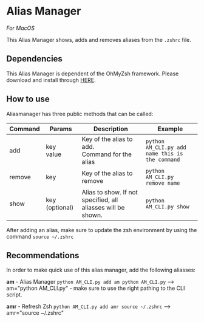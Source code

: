 # Alias Manager

*For MacOS*

This Alias Manager shows, adds and removes aliases from the `.zshrc` file. 

## Dependencies

This Alias Manager is dependent of the OhMyZsh framework. Please download and install through [HERE](https://ohmyz.sh/).

## How to use

Aliasmanager has three public methods that can be called:

Command | Params | Description | Example
---|---|---|---
add | key<br>value | Key of the alias to add.<br>Command for the alias | `python AM_CLI.py add name this is the command`
remove | key | Key of the alias to remove | `python AM_CLI.py remove name`
show | key (optional) | Alias to show. If not specified, all aliasses will be shown. | `python AM_CLI.py show`

After adding an alias, make sure to update the zsh environment by using the command `source ~/.zshrc`


## Recommendations

In order to make quick use of this alias manager, add the following aliasses:

**am** - Alias Manager
`python AM_CLI.py add am python AM_CLI.py`
--> am="python AM_CLI.py" - make sure to use the right pathing to the CLI script.

**amr** - Refresh Zsh
`python AM_CLI.py add amr source ~/.zshrc`
--> amr="source ~/.zshrc"
